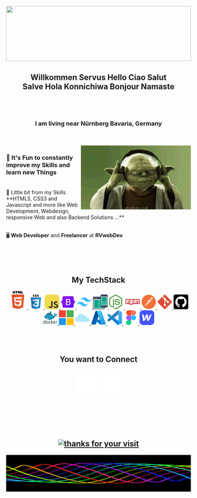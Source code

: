 <div align="center" ><img alt="" width="100%" height="150px" src="./assets/header.gif"></div>
<h2 align="center">Willkommen Servus Hello Ciao Salut<br />
				Salve Hola Konnichiwa Bonjour Namaste</h2>
<h2 align="center"><a href="https://git.io/typing-svg"><img src="https://readme-typing-svg.demolab.com/?font=Arial&color=E2E1E1&size=45&pause=200&center=true&vCenter=true&width=500&lines=I'm Rainer I am; Web Developer; FullStack Developer; Web Designer; Solution Architect;" alt=""></a></h2>
<h3 align="center">I am living near Nürnberg Bavaria, Germany</h3>
<br>
<br>
<img align="right" alt="Coding" width="300" src="./assets/BhwI.gif" />

<h3>
🌱 It's Fun to constantly improve my Skills and learn new Things
<br>
<br>
</h3>
💬 Little bit from my Skills **HTML5, CSS3 and Javascript and more like Web Development, Webdesign, responsive Web and also Backend Solutions ...**
<br>
<br>

🖥️ **Web Developer** and **Freelancer** at **RVwebDev**

<br>
<br>
<br>
<h2 align="center">My TechStack</h2>
<p align="center"> 
<a href="https://developer.mozilla.org/en-US/docs/Glossary/HTML5" target="_blank" rel="noreferrer"> <img src="./assets/html5.png" alt="HTML5" width="50" height="50"/> </a> 
<a href="https://developer.mozilla.org/en-US/docs/Web/CSS" target="_blank" rel="noreferrer"> 
<img src="./assets/css3.png" alt="CSS3" width="40" height="40"/> 
</a> <a href="https://developer.mozilla.org/en-US/docs/Web/JavaScript" target="_blank" rel="noreferrer"> 
<img src="./assets/javascript.png" alt="JavaScript" width="40" height="40"/> </a> 
<a href="https://getbootstrap.com/" target="_blank" rel="noreferrer">
<img src="./assets/bootstrap.png" alt="bootstrap" width="40" height="40"/> </a> 
<a href="https://tailwindcss.com/" target="_blank" rel="noreferrer"> 
<img src="./assets/tailwindcss.png" alt="tailwind" width="40" height="40"/> </a> 
<a href="https://developer.mozilla.org/en-US/docs/Learn/CSS/CSS_layout/Responsive_Design" target="_blank" rel="noreferrer"> <img src="./assets/responsive.png" alt="responsive" width="40" height="40"/> </a> 
<a href="https://nodejs.org/en" target="_blank" rel="noreferrer"> 
<img src="./assets/nodejs-icon64x64.png" alt="node.js" width="40" height="40"/> </a> 
<a href="https://www.npmjs.com/" target="_blank" rel="noreferrer"> 
<img src="./assets/npm-wordmark64x64.png" alt="npm" width="40" height="40"/> </a> 
<a href="https://www.postman.com/" target="_blank" rel="noreferrer"> <img src="./assets/postman64x64.png" alt="postman" width="40" height="40"/> </a> 
<a href="https://git-scm.com/" target="_blank" rel="noreferrer"> 
<img src="./assets/git.png" alt="git" width="40" height="40"/> </a> 
<a href="https://github.com/" target="_blank" rel="noreferrer"> 
<img src="./assets/github64.png" alt="Github" width="40" height="40"/> </a>
<a href="https://www.docker.com/" target="_blank" rel="noreferrer"> 
<img src="./assets/docker.png" alt="docker" width="40" height="40"/> </a> 
<a href="https://learn.microsoft.com/de-de/training/" target="_blank" rel="noreferrer"> <img src="./assets/microsoft.png" alt="microsoft learn" width="40" height="40"/> </a> 
<a href="https://www.microsoft.com/de-de/microsoft-cloud" target="_blank" rel="noreferrer"> <img src="./assets/cloud.png" alt="MS Cloud" width="40" height="40"/> </a>
<a href="https://azure.microsoft.com/de-de/" target="_blank" rel="noreferrer"> <img src="./assets/azure.png" alt="MS Azure" width="40" height="40"/> </a> 
<a href="https://code.visualstudio.com/" target="_blank" rel="noreferrer"> <img src="./assets/visual-studio-code.png" alt="VS Code" width="40" height="40"/> </a> 
<a href="https://www.figma.com/de/" target="_blank" rel="noreferrer"> <img src="./assets/figma.png" alt="Figma" width="40" height="40"/> </a> 
<a href="https://webflow.com/" target="_blank" rel="noreferrer"> <img src="./assets/webflow.png" alt="Webflow" width="40" height="40"/> </a> 
</p>
<br>
<br>
<h2 align="center">You want to Connect</h2>
<p align="center">
<a href="mailto:GumbleCode@gmail.com" target="_blank"><img align="center" src="./assets/At sign.png" alt="" height="60" width="60" /></a>
<a href="https://github.com/GumblCode" target="_blank"><img align="center" src="./assets/github.png" alt="" height="60" width="60" /></a>
</p>
<br>
<br>
<br>
<br>
<br>
<h2 align="center"><a href="https://git.io/typing-svg"><img src="https://readme-typing-svg.demolab.com?font=Roboto+Slab&size=32&pause=1000&color=E2E1E1&center=true&vCenter=true&width=435&lines=Thanks for visit my Profile" alt="thanks for your visit" ></a></h2>   
<a align="center" ><img alt="" width="100%" height="100px" src="./assets/footer.gif"></a>
